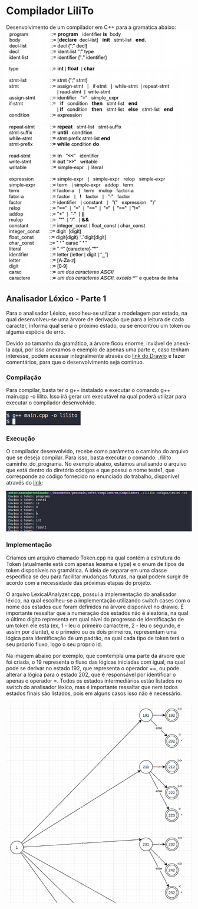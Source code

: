 # Compilador LiliTo
Desenvolvimento de um compilador em C++ para a gramática abaixo: 
<img alt="Gramática da linguagem" src="github/gramatica.png" />

## Analisador Léxico - Parte 1

Para o analisador Léxico, escolheu-se utilizar a modelagem por estado, na qual desenvolveu-se uma árvore de derivação que para a leitura de cada caracter, informa qual seria o próximo estado, ou se encontrou um token ou alguma espécie de erro.

Devido ao tamanho da gramático, a árvore ficou enorme, inviável de anexá-la aqui, por isso anexamos o exemplo de apenas uma parte e, caso tenham interesse, podem acessar integralmente através do [link do Drawio](https://drive.google.com/file/d/13-J8tpEmDeckLj1NGf_um_Rm7pPuR3NM/view?usp=sharing) e fazer comentários, para que o desenvolvimento seja contínuo.

### Compilação

Para compilar, basta ter o g++ instalado e executar o comando g++ main.cpp -o lilito. Isso irá gerar um executável na qual poderá utilizar para executar o compilador desenvolvido.

<img alt="Compilando o compilador" src="github/compilando.png" />

### Execução

O compilador desenvolvido, recebe como parâmetro o caminho do arquivo que se deseja compilar. Para isso, basta executar o comando: ./lilito caminho_do_programa. No exemplo abaixo, estamos analisando o arquivo que está dentro do diretório códigos e que possui o nome teste1, que corresponde ao código fornecido no enunciado do trabalho, disponível através do [link](github/enunciado.pdf):

<img alt="Executando o compilador Lilito" src="github/executando.png" />

### Implementação

Criamos um arquivo chamado Token.cpp na qual contém a estrutura do Token (atualmente está com apenas lexema e type) e o enum de tipos de token disponíveis na gramática. A ideia de separar em uma classe específica se deu para facilitar mudanças futuras, na qual podem surgir de acordo com a necessidade das próximas etapas do projeto.

O arquivo LexicalAnalyzer.cpp, possui a implementação do analisador léxico, na qual escolheu-se a implementação utilizando switch cases com o nome dos estados que foram definidos na árvore disponível no drawio. É importante ressaltar que a numeração dos estados não é aleatória, na qual o último dígito representa em qual nível do progresso de identificação de um token ele está (ex, 1 - leu o primeiro carractere, 2 - leu o segundo, e assim por diante), e o primeiro ou os dois primeiros, representam uma lógica para identificação de um padrão, na qual cada tipo de token terá o seu próprio fluxo, logo o seu próprio id.

Na imagem abaixo por exemplo, que comtempla uma parte da árvore que foi criada, o 19 representa o fluxo das lógicas iniciadas com igual, na qual pode se derivar no estado 192, que representa o operador ==, ou pode alterar a lógica para o estado 202, que é responsável por identificar o apenas o operador =. Todos os estados intermediários estão listados no switch do analisador léxico, mas é importante ressaltar que nem todos estados finais são listados, pois em alguns casos isso não é necessário.

<img alt="Parte da árvore" src="github/drawio.png" />
